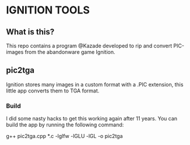 # IGNITION TOOLS

## What is this?

This repo contains a program @Kazade developed to rip and convert PIC-images from the abandonware game Ignition.

## pic2tga

Ignition stores many images in a custom format with a .PIC extension, this little app converts them to TGA format.

### Build

I did some nasty hacks to get this working again after 11 years. You can build the app by running the following command:

g++ pic2tga.cpp *.c -lglfw -lGLU -lGL -o pic2tga
